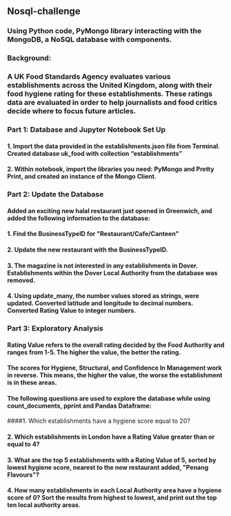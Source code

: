 ## Nosql-challenge


### Using Python code, PyMongo library interacting with the MongoDB, a NoSQL database with components.

### Background:
  ### A  UK Food Standards Agency evaluates various establishments across the United Kingdom, along with their food hygiene rating for these establishments. These ratings data are evaluated in order to help journalists and food critics decide where to focus future articles.

### Part 1: Database and Jupyter Notebook Set Up
  #### 1.	Import the data provided in the establishments.json file from Terminal. Created database uk_food with collection “establishments” 
  #### 2.	Within notebook, import the libraries you need: PyMongo and Pretty Print, and created an instance of the Mongo Client.

### Part 2: Update the Database
  #### Added an exciting new halal restaurant just opened in Greenwich, and added the following information to the database:
  #### 1.	Find the BusinessTypeID for "Restaurant/Cafe/Canteen"
  #### 2.	Update the new restaurant with the BusinessTypeID.
  #### 3.	The magazine is not interested in any establishments in Dover. Establishments within the Dover Local Authority from the database was removed. 
  #### 4.	Using update_many, the number values stored as strings, were updated. Converted latitude and longitude to decimal numbers. Converted Rating Value  to integer numbers.

### Part 3: Exploratory Analysis
   #### Rating Value refers to the overall rating decided by the Food Authority and ranges from 1-5. The higher the value, the better the rating.
   #### The scores for Hygiene, Structural, and Confidence In Management work in reverse. This means, the higher the value, the worse the establishment is in these areas.
   #### The following questions are used to explore the database while using count_documents, pprint and Pandas Dataframe:
  ####1.	Which establishments have a hygiene score equal to 20?
   #### 2.	Which establishments in London have a Rating Value greater than or equal to 4?
  #### 3.	What are the top 5 establishments with a Rating Value of 5, sorted by lowest hygiene score, nearest to the new restaurant added, "Penang Flavours"?
  #### 4.	How many establishments in each Local Authority area have a hygiene score of 0? Sort the results from highest to lowest, and print out the top ten local authority areas.
